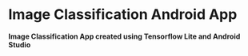 # Image Classification Android App
**Image Classification App created using Tensorflow Lite and Android Studio**
